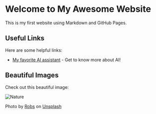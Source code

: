 # Welcome to My Awesome Website

This is my first website using Markdown and GitHub Pages.

## Useful Links

Here are some helpful links:

- [My favorite AI assistant](https://chat.openai.com/) - Get to know more about AI!

## Beautiful Images

Check out this beautiful image:

![Nature](https://example.com/nature.jpg)

Photo by [Robs](https://unsplash.com/@robinne?utm_content=creditCopyText&utm_medium=referral&utm_source=unsplash) on [Unsplash](https://unsplash.com/photos/a-group-of-people-standing-next-to-each-other-HOrhCnQsxnQ?utm_content=creditCopyText&utm_medium=referral&utm_source=unsplash)
